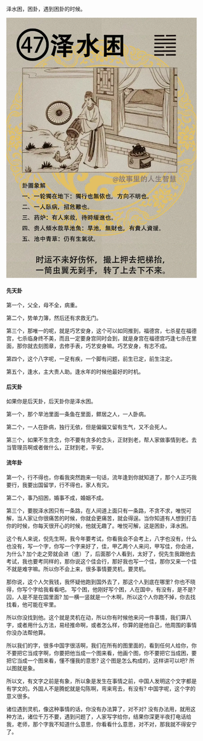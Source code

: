 泽水困，困卦，遇到困卦的时候。

![图片](../img/泽水困.png)

#### 先天卦

第一个，父全，母不全，病重。

第二个，势单力簿，然后还有求救无门。

第三个，那唯一的呢，就是巧艺安身，这个可以如同推到，福德宫，七杀星在福德宫，七杀临身终不美，而且一定要身宫同时会到，就是身宫在福德宫巧逢七杀在里面，那你就去刻图章，去修手表，巧艺安身嘛。巧艺安身，有志不成。

第四个，这个八字呢，一足有疾，一个脚有问题，前生已定，前生注定。

第五个，逢水，主大贵人助。逢水年的时候他最好的时机。

#### 后天卦

如果你是后天卦，后天卦你是泽水困。

第一个，那个旱池里面一条鱼在里面，鳏居之人，一人卧病。

第二个，一人在卧病，独行无依，但是偏偏又留有生气，又不会死人。

第三个，如果不生贪念，你不要有贪多的念头，正财到老，帮人家做事情到老。去当管理员啊或者做什么，正财到老，平安。

#### 流年卦

第一个，行不得也，你看我突然跑来一句话，流年逢到你就知道了，那个人正巧我要行，我要出国留学，行不得也，家人有灾。

第二个，事乃招困，婚事不成，婚姻不成。

第三个，要脱泽水困只有一条路，在人间道上面只有一条路，不贪不求，唯悦可解，当人家让你很痛苦的时候，你就会更痛苦，就会得逞。当你知道有人想到打击你的时候，你每天很开心的时候，他就无趣了。唯悦可解，这是困卦，泽水困。

这个有人来说，倪先生啊，我今年要考试，你看我会不会考上，八字也没有，什么也没有，写一个字，你写一个字来好了，佳，甲乙两个人来问，甲写佳，你会进， 为什么? 加个走之旁就会进（進）了，后面那个人看到，太好了，倪先生我跟他去考试，我也要考同样的，那你说这个佳会行，那好我也写一个佳，那你又来一个佳不就是难字嘛。所以你不会上来，很多事情要灵机，要灵机。

那你说，这个人欠我钱，我怀疑他跑到国外去了，那这个人到底在哪里? 你也不晓得，你写个字给我看看吧。 写个困，他刚好写个困，人在国中，有没有，是不是? 囚，人是不是在国里面? 加一横一竖就是一个木啊，所以这个人你跑不掉，你去找找看，他可能在牢里。

所以你没找到他。这个就是灵机在动，所以你有时候他来问一件事情，我们算八字，或者用什么方法，易经推命啊，或者怎么样，你算的是他自己，他周围的事情你没办法帮他算。

所以我们的字，很多中国字很活啊，我们在所有的图里面的，看到任何人给你，你不要把它当成字啊，你要把他当成一个图来看，他画个图，你不要把它当成困，要把它当成一个图来看，懂不懂我的意思? 这个图是怎么构成的，这样讲可以吧? 所以图就是象。

所以文，有文字之前是有象，所以象是发生在事情之前，中国人发明这个文字都是有学文的。外国人不是腾蛇就是勾陈啊，弯来弯去，有没有? 中国字呢，这个字的意义很多。

诸位遇到灵机，像这种事情的话，你没有办法算了，对不对? 没有办法用，就用这种方法，诸位千万不要，遇到问题了，人家写字给你，结果你深更半夜打电话给我，老师，那个字我不知道什么意思，你看看什么意思，对不对，那我就不得安宁了。